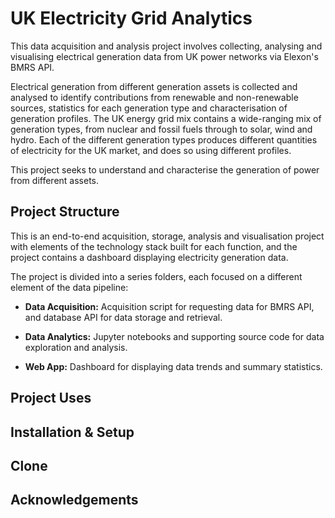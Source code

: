 # UK Electricity Grid Analytics

This data acquisition and analysis project involves collecting, analysing and visualising electrical generation data from UK power networks via Elexon's BMRS API.

Electrical generation from different generation assets is collected and analysed to identify contributions from renewable and non-renewable sources, statistics for each generation type and characterisation of generation profiles. The UK energy grid mix contains a wide-ranging mix of generation types, from nuclear and fossil fuels through to solar, wind and hydro. Each of the different generation types produces different quantities of electricity for the UK market, and does so using different profiles. 

This project seeks to understand and characterise the generation of power from different assets.

Project Structure
---

This is an end-to-end acquisition, storage, analysis and visualisation project with elements of the technology stack built for each function, and the project contains a dashboard displaying electricity generation data.

The project is divided into a series folders, each focused on a different element of the data pipeline:

- **Data Acquisition:** Acquisition script for requesting data for BMRS API, and database API for data storage and retrieval.
  
- **Data Analytics:** Jupyter notebooks and supporting source code for data exploration and analysis.

- **Web App:** Dashboard for displaying data trends and summary statistics.

Project Uses
---


Installation & Setup
---


Clone 
---


Acknowledgements
---
